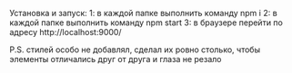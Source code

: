 Установка и запуск:
1: в каждой папке выполнить команду npm i
2: в каждой папке выполнить команду npm start
3: в браузере перейти по адресу http://localhost:9000/

P.S. стилей особо не добавлял, сделал их ровно столько, чтобы элементы отличались друг от друга и глаза не резало